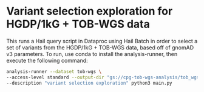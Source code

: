 # Variant selection exploration for HGDP/1kG + TOB-WGS data

This runs a Hail query script in Dataproc using Hail Batch in order to select a set of variants from the HGDP/1kG + TOB-WGS data, based off of gnomAD v3 parameters. To run, use conda to install the analysis-runner, then execute the following command:

```sh
analysis-runner --dataset tob-wgs \
--access-level standard --output-dir "gs://cpg-tob-wgs-analysis/tob_wgs_hgdp_1kg_variant_selection_exploration/v0" \
--description "variant selection exploration" python3 main.py
```
